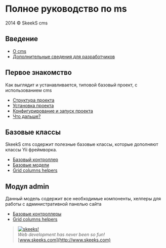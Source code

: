 Полное руководство по ms
=============================

2014 © SkeekS cms

Введение
--------

* [О cms](intro-skeeks-cms.md)
* [Дополнительные сведения для разработчиков](additional-info-for-developers.md)

Первое знакомство
-----------------
Как выглядит и устанавливается, типовой базовый проект, с использованием cms

* [Структура проекта](project-structure.md)
* [Установка проекта](start-installation.md)
* [Конфигурирование и запуск проекта](start-workflow.md)
* [Что дальше?](start-looking-ahead.md)

Базовые классы
---------------
SkeekS cms содержит полезные базовые классы, которые дополняют классы Yii фреймворка.
* [Базовый контроллер](cms-base-controller.md)
* [Базовые модели](structure-overview.md)
* [Grid columns helpers](structure-overview.md)

Модул admin
-----------
Данный модель содержит все необходимые компоненты, хелперы для работы с административной панелью сайта
* [Базовые контроллеры](cms-admin-base-controller.md)
* [Grid columns helpers](structure-overview.md)



> [![skeeks!](https://gravatar.com/userimage/74431132/13d04d83218593564422770b616e5622.jpg)](http://www.skeeks.com)  
<i>Web development has never been so fun!</i>  
[www.skeeks.com](http://www.skeeks.com)
